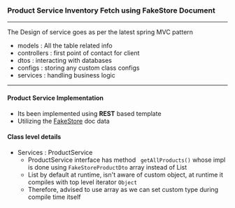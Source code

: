 ### Product Service Inventory Fetch using FakeStore Document 

------------

The Design of service goes as per the latest spring MVC pattern 

- models : All the table related info
- controllers : first point of contact for client 
- dtos : interacting with databases
- configs : storing any custom class configs 
- services : handling business logic 


-----

#### Product Service Implementation

- Its been implemented using **REST** based template
- Utilizing the [FakeStore](https://fakestoreapi.com/docs) doc data


#### Class level details 

- Services : ProductService 
  - ProductService interface has method `` getAllProducts()`` whose impl is done using ``FakeStoreProductDto`` array instead of List
  - List by default at runtime, isn't aware of custom object, at runtime it compiles with top level iterator ``Object``
  - Therefore, advised to use array as we can set custom type during compile time itself